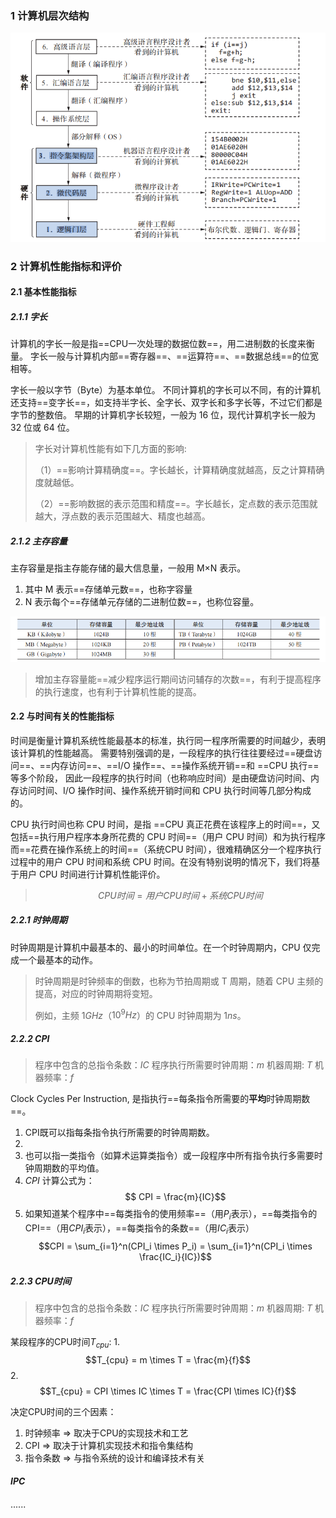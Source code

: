 ### 1 计算机层次结构

![image1](pic/image1.png)



### 2 计算机性能指标和评价

#### 2.1 基本性能指标

##### 2.1.1 字长

计算机的字长一般是指==CPU一次处理的数据位数==，用二进制数的长度来衡量。
字长一般与计算机内部==寄存器==、==运算符==、==数据总线==的位宽相等。

字长一般以字节（Byte）为基本单位。
不同计算机的字长可以不同，有的计算机还支持==变字长==，如支持半字长、全字长、双字长和多字长等，不过它们都是字节的整数倍。
早期的计算机字长较短，一般为 16 位，现代计算机字长一般为 32 位或 64 位。

> 字长对计算机性能有如下几方面的影响:
>
> （1）==影响计算精确度==。字长越长，计算精确度就越高，反之计算精确度就越低。
>
> （2）==影响数据的表示范围和精度==。字长越长，定点数的表示范围就越大，浮点数的表示范围越大、精度也越高。



##### 2.1.2 主存容量

主存容量是指主存能存储的最大信息量，一般用 M×N 表示。

1. 其中 M 表示==存储单元数==，也称字容量
2. N 表示每个==存储单元存储的二进制位数==，也称位容量。

![image2](pic/image2.png)

> 增加主存容量能==减少程序运行期间访问辅存的次数==，有利于提高程序的执行速度，也有利于计算机性能的提高。



#### 2.2 与时间有关的性能指标

时间是衡量计算机系统性能最基本的标准，执行同一程序所需要的时间越少，表明该计算机的性能越高。
需要特别强调的是，一段程序的执行往往要经过==硬盘访问==、==内存访问==、==I/O 操作==、==操作系统开销==和 ==CPU 执行==等多个阶段，
因此一段程序的执行时间（也称响应时间）是由硬盘访问时间、内存访问时间、I/O 操作时间、操作系统开销时间和 CPU 执行时间等几部分构成的。

CPU 执行时间也称 CPU 时间，是指 ==CPU 真正花费在该程序上的时间==，又包括==执行用户程序本身所花费的 CPU 时间==（用户 CPU 时间）和为执行程序而==花费在操作系统上的时间==（系统CPU 时间），很难精确区分一个程序执行过程中的用户 CPU 时间和系统 CPU 时间。在没有特别说明的情况下，我们将基于用户 CPU 时间进行计算机性能评价。

> $$CPU时间 = 用户CPU时间 + 系统CPU时间$$



##### 2.2.1 时钟周期

时钟周期是计算机中最基本的、最小的时间单位。在一个时钟周期内，CPU 仅完成一个最基本的动作。

> 时钟周期是时钟频率的倒数，也称为节拍周期或 T 周期，随着 CPU 主频的提高，对应的时钟周期将变短。
>
> 例如，主频 $1GHz$（$10^9 Hz$）的 CPU 时钟周期为 $1ns$。



##### 2.2.2 CPI

> 程序中包含的总指令条数：$IC$
> 程序执行所需要时钟周期：$m$
> 机器周期: $T$
> 机器频率：$f$

Clock Cycles Per Instruction, 是指执行==每条指令所需要的**平均**时钟周期数==。

1. CPI既可以指每条指令执行所需要的时钟周期数。
2. 
3. 也可以指一类指令（如算术运算类指令）或一段程序中所有指令执行多需要时钟周期数的平均值。
4. $CPI$ 计算公式为：$$ CPI = \frac{m}{IC}$$
5. 如果知道某个程序中==每类指令的使用频率==（用$P_i$表示），==每类指令的CPI==（用$CPI_i$表示），==每类指令的条数==（用$IC_i$表示）
   $$CPI = \sum_{i=1}^n(CPI_i \times P_i) = \sum_{i=1}^n(CPI_i \times \frac{IC_i}{IC})$$



##### 2.2.3 CPU时间

>  程序中包含的总指令条数：$IC$
> 程序执行所需要时钟周期：$m$
> 机器周期: $T$
> 机器频率：$f$

某段程序的CPU时间$T_{cpu}$:
 	1. $$T_{cpu} = m \times T = \frac{m}{f}$$
 	2. $$T_{cpu} = CPI \times IC \times T = \frac{CPI \times IC}{f}$$



决定CPU时间的三个因素：

1. 时钟频率 => 取决于CPU的实现技术和工艺
2. CPI => 取决于计算机实现技术和指令集结构
3. 指令条数 => 与指令系统的设计和编译技术有关



##### IPC

······
